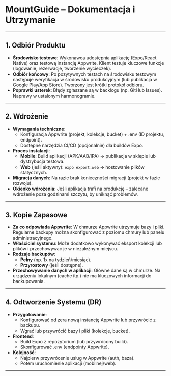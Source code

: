 # MountGuide – Dokumentacja i Utrzymanie

---

## 1. Odbiór Produktu

- **Środowisko testowe**: Wykonawca udostępnia aplikację (Expo/React Native) oraz testową instancję Appwrite. Klient
  testuje kluczowe funkcje (logowanie, rezerwacje, tworzenie wycieczek).
- **Odbiór końcowy**: Po pozytywnych testach na środowisku testowym następuje weryfikacja w środowisku produkcyjnym (lub
  publikacja w Google Play/App Store). Tworzony jest krótki protokół odbioru.
- **Poprawki usterek**: Błędy zgłaszane są w backlogu (np. GitHub Issues). Naprawy w ustalonym harmonogramie.

---

## 2. Wdrożenie

- **Wymagania techniczne**:
    - Konfiguracja Appwrite (projekt, kolekcje, bucket) + .env (ID projektu, endpoint).
    - Dostępne narzędzia CI/CD (opcjonalnie) dla buildów Expo.
- **Proces instalacji**:
    - **Mobile**: Build aplikacji (APK/AAB/IPA) → publikacja w sklepie lub dystrybucja testowa.
    - **Web** (jeśli aktywny): `expo export:web` → hostowanie plików statycznych.
- **Migracja danych**: Na razie brak konieczności migracji (projekt w fazie rozwoju).
- **Okienko wdrożenia**: Jeśli aplikacja trafi na produkcję – zalecane wdrożenie poza godzinami szczytu, by uniknąć
  problemów.

---

## 3. Kopie Zapasowe

- **Za co odpowiada Appwrite**: W chmurze Appwrite utrzymuje bazy i pliki. Regularne backupy można skonfigurować z
  poziomu chmury lub panelu administracyjnego.
- **Właściciel systemu**: Może dodatkowo wykonywać eksport kolekcji lub plików i przechowywać je w niezależnym miejscu.
- **Rodzaje backupów**:
    - **Pełny** (np. 1x na tydzień/miesiąc).
    - **Przyrostowy** (jeśli dostępne).
- **Przechowywanie danych w aplikacji**: Główne dane są w chmurze. Na urządzeniu lokalnym (cache itp.) nie ma kluczowych
  informacji do backupowania.

---

## 4. Odtworzenie Systemu (DR)

- **Przygotowanie**:
    - Konfigurować od zera nową instancję Appwrite lub przywrócić z backupu.
    - Wgrać lub przywrócić bazy i pliki (kolekcje, bucket).
- **Frontend**:
    - Build Expo z repozytorium (lub przywrócony build).
    - Skonfigurować .env (endpointy Appwrite).
- **Kolejność**:
    - Najpierw przywrócenie usług w Appwrite (auth, baza).
    - Potem uruchomienie aplikacji (mobilnej/web).

---
